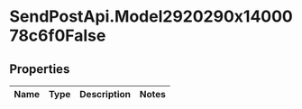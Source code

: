 # SendPostApi.Model2920290x1400078c6f0False

## Properties
Name | Type | Description | Notes
------------ | ------------- | ------------- | -------------


